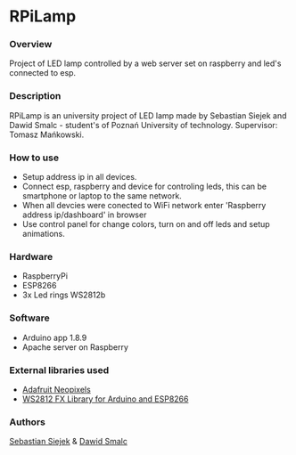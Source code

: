 # RPiLamp

### Overview
Project of LED lamp controlled by a web server set on raspberry and led's connected to esp.
### Description
RPiLamp is an university project of LED lamp made by Sebastian Siejek and Dawid Smalc - student's of Poznań University of technology. Supervisor: Tomasz Mańkowski.
### How to use

+ Setup address ip in all devices.
+ Connect esp, raspberry and device for controling leds, this can be smartphone or laptop  to the same network.
+ When all devcies were conected to WiFi network enter 'Raspberry address ip/dashboard' in browser
+ Use control panel for change colors, turn on and off leds and setup animations. 

### Hardware
+ RaspberryPi
+ ESP8266
+ 3x Led rings WS2812b


### Software
+ Arduino app 1.8.9 
+ Apache server on Raspberry
### External libraries used

+ [Adafruit Neopixels](https://github.com/adafruit/Adafruit_NeoPixel)
+ [WS2812 FX Library for Arduino and ESP8266](https://github.com/kitesurfer1404/WS2812FX)

### Authors
[Sebastian Siejek](http://kontakt@sebastiansiejek.pl) & [Dawid Smalc](mailto:dawid.smalc@gmail.com)
